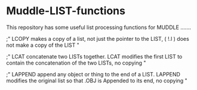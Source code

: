 # Muddle-LIST-functions
This repository has some useful list processing functions for MUDDLE
.......

;" LCOPY makes a copy of a list, not just the pointer to
   the LIST, ( !.l ) does not make a copy of the LIST "
   
;" LCAT concatenate two LISTs together. LCAT modifies the first 
   LIST to contain the concatenation of the two LISTs, no
   copying "
   
;" LAPPEND append any object or thing to the end of a LIST. 
   LAPPEND modifies the original list so that .OBJ 
   is Appended to its end, no copying "
